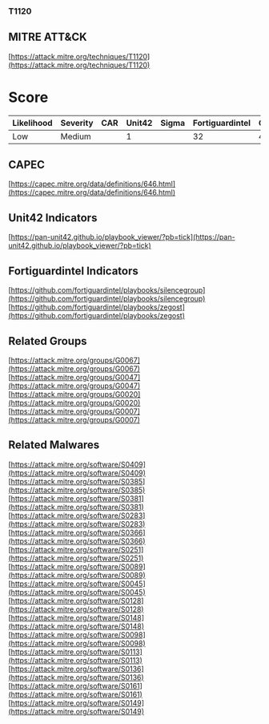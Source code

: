 
### T1120
## MITRE ATT&CK
[https://attack.mitre.org/techniques/T1120](https://attack.mitre.org/techniques/T1120)

# Score

| Likelihood | Severity | CAR | Unit42 | Sigma | Fortiguardintel | Groups | Malwares | Tools |
| ---------- | -------- | --- | ------ | ----- | --------------- | ---  | --- | --- |
| Low | Medium |   | 1 |   | 32 | 4 | 15 |   |



## CAPEC

[https://capec.mitre.org/data/definitions/646.html](https://capec.mitre.org/data/definitions/646.html)
[]()


## Unit42 Indicators

[https://pan-unit42.github.io/playbook_viewer/?pb=tick](https://pan-unit42.github.io/playbook_viewer/?pb=tick)
[]()


## Fortiguardintel Indicators

[https://github.com/fortiguardintel/playbooks/silencegroup](https://github.com/fortiguardintel/playbooks/silencegroup)
[https://github.com/fortiguardintel/playbooks/zegost](https://github.com/fortiguardintel/playbooks/zegost)
[]()


## Related Groups

[https://attack.mitre.org/groups/G0067](https://attack.mitre.org/groups/G0067)
[https://attack.mitre.org/groups/G0047](https://attack.mitre.org/groups/G0047)
[https://attack.mitre.org/groups/G0020](https://attack.mitre.org/groups/G0020)
[https://attack.mitre.org/groups/G0007](https://attack.mitre.org/groups/G0007)
[]()


## Related Malwares

[https://attack.mitre.org/software/S0409](https://attack.mitre.org/software/S0409)
[https://attack.mitre.org/software/S0385](https://attack.mitre.org/software/S0385)
[https://attack.mitre.org/software/S0381](https://attack.mitre.org/software/S0381)
[https://attack.mitre.org/software/S0283](https://attack.mitre.org/software/S0283)
[https://attack.mitre.org/software/S0366](https://attack.mitre.org/software/S0366)
[https://attack.mitre.org/software/S0251](https://attack.mitre.org/software/S0251)
[https://attack.mitre.org/software/S0089](https://attack.mitre.org/software/S0089)
[https://attack.mitre.org/software/S0045](https://attack.mitre.org/software/S0045)
[https://attack.mitre.org/software/S0128](https://attack.mitre.org/software/S0128)
[https://attack.mitre.org/software/S0148](https://attack.mitre.org/software/S0148)
[https://attack.mitre.org/software/S0098](https://attack.mitre.org/software/S0098)
[https://attack.mitre.org/software/S0113](https://attack.mitre.org/software/S0113)
[https://attack.mitre.org/software/S0136](https://attack.mitre.org/software/S0136)
[https://attack.mitre.org/software/S0161](https://attack.mitre.org/software/S0161)
[https://attack.mitre.org/software/S0149](https://attack.mitre.org/software/S0149)
[]()
